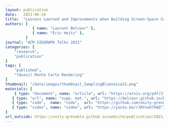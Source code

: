 ```yaml
---
layout: publication
date:   2021-06-24
title:  "Lessons Learned and Improvements when Building Screen-Space Samplers with Blue-Noise Error Distribution"
authors: [
            { name: "Laurent Belcour" },
            { name: "Eric Heitz" },
         ]
journal: "ACM SIGGRAPH Talks 2021"
categories: [
    "research",
    "publication"
]
tags: [
    "published",
    "(Quasi) Monte Carlo Rendering"
]
thumbnail: "/data/images/thumbnail_SamplingBluenoise21.png"
materials: [
	{ type: "document", name: "article", url: "https://arxiv.org/pdf/2105.12620" },
   { type: "url", name: "supp. mat.", url: "https://belcour.github.io/blog/supp/2021-sampling-bluenoise/" },
   { type: "code",  name: "code",  url: "https://github.com/unity-grenoble/sampling_bluenoise_sig21"},
   { type: "video", name: "video", url: "https://youtu.be/rJRYvwX7kQQ"},
]
url_outside: https://unity-grenoble.github.io/website/publication/2021/06/24/sampling_bluenoise_sig21.html
---
```


<!-- With the `url_outside` tag, I can reference an outside blog / website -->
